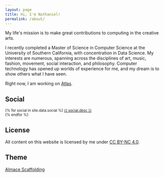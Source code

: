 ```yaml
---
layout: page
title: Hi, I'm Nathaniel!
permalink: /about/
---
```


My life's mission is to make great contributions to computing in the creative
arts.

I recently completed a Master of Science in Computer Science at the University
of Southern California, with concentration in Data Science. My interests are
numerous, spanning across the disciplines of art, music, fashion, movement,
social interaction, and philosophy. Computer technology has opened up worlds of
experience for me, and my dream is to show others what I have seen.

Right now, I am working on [Atlas](/atlas/).

## Social

<p>
  <small>
  {% for social in site.data.social %}
    <a target="_blank" href="{{ social.url }}" title="{{ social.title }}">
      <i class="fa {{ social.icon }}"></i>
      {{ social.desc }}
    </a><br>
  {% endfor %}
  </small>
</p>

## License

<p>
  All content on this website is licensed by me under
  <a target="_blank" href="http://creativecommons.org/licenses/by-nc/4.0/">CC BY-NC 4.0</a>.
</p>

## Theme

<p>
  <a target="_blank" href="http://sparanoid.com/lab/amsf/">Almace Scaffolding</a>
</p>
